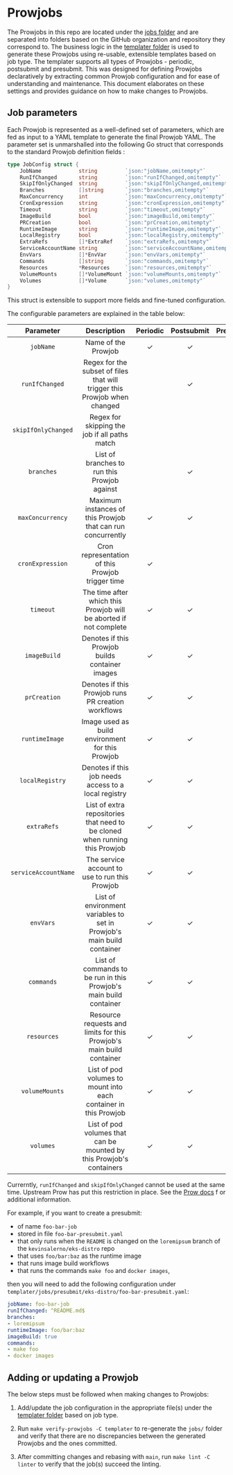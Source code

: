 # Prowjobs

The Prowjobs in this repo are located under the [jobs folder](../jobs) and are separated into folders based on the GitHub organization and repository they correspond to. The business logic in the [templater folder](../templater) is used to generate these Prowjobs using re-usable, extensible templates based on job type. The templater supports all types of Prowjobs - periodic, postsubmit and presubmit. This was designed for defining Prowjobs declaratively by extracting common Prowjob configuration and for ease of understanding and maintenance. This document elaborates on these settings and provides guidance on how to make changes to Prowjobs.

## Job parameters

Each Prowjob is represented as a well-defined set of parameters, which are fed as input to a YAML template to generate the final Prowjob YAML. The parameter set is unmarshalled into the following Go struct that corresponds to the standard Prowjob definition fields :
```go
type JobConfig struct {
	JobName            string         `json:"jobName,omitempty"`
	RunIfChanged       string         `json:"runIfChanged,omitempty"`
	SkipIfOnlyChanged  string         `json:"skipIfOnlyChanged,omitempty"`
	Branches           []string       `json:"branches,omitempty"`
	MaxConcurrency     int            `json:"maxConcurrency,omitempty"`
	CronExpression     string         `json:"cronExpression,omitempty"`
	Timeout            string         `json:"timeout,omitempty"`
	ImageBuild         bool           `json:"imageBuild,omitempty"`
	PRCreation         bool           `json:"prCreation,omitempty"`
	RuntimeImage       string         `json:"runtimeImage,omitempty"`
	LocalRegistry      bool           `json:"localRegistry,omitempty"`
	ExtraRefs          []*ExtraRef    `json:"extraRefs,omitempty"`
	ServiceAccountName string         `json:"serviceAccountName,omitempty"`
	EnvVars            []*EnvVar      `json:"envVars,omitempty"`
	Commands           []string       `json:"commands,omitempty"`
	Resources          *Resources     `json:"resources,omitempty"`
	VolumeMounts       []*VolumeMount `json:"volumeMounts,omitempty"`
	Volumes            []*Volume      `json:"volumes,omitempty"`
}
```
This struct is extensible to support more fields and fine-tuned configuration.

The configurable parameters are explained in the table below:

| Parameter | Description | Periodic | Postsubmit | Presubmit |
| :---: | :---: | :---: | :---: | :---: |
| `jobName` | Name of the Prowjob | ✓ | ✓ | ✓ |
| `runIfChanged` | Regex for the subset of files that will trigger this Prowjob when changed |  | ✓ | ✓ |
| `skipIfOnlyChanged` | Regex for skipping the job if all paths match |  |  | ✓ |
| `branches` | List of branches to run this Prowjob against |   | ✓ | ✓ |
| `maxConcurrency` | Maximum instances of this Prowjob that can run concurrently | ✓ | ✓ | ✓ |
| `cronExpression` | Cron representation of this Prowjob trigger time | ✓ |   |   |
| `timeout` | The time after which this Prowjob will be aborted if not complete | ✓ | ✓ | ✓ |
| `imageBuild` | Denotes if this Prowjob builds container images | ✓ | ✓ | ✓ |
| `prCreation` | Denotes if this Prowjob runs PR creation workflows | ✓ | ✓ | ✓ |
| `runtimeImage` | Image used as build environment for this Prowjob | ✓ | ✓ | ✓ |
| `localRegistry` | Denotes if this job needs access to a local registry | ✓ | ✓ | ✓ |
| `extraRefs` | List of extra repositories that need to be cloned when running this Prowjob | ✓ | ✓ | ✓ |
| `serviceAccountName` | The service account to use to run this Prowjob | ✓ | ✓ | ✓ |
| `envVars` | List of environment variables to set in Prowjob's main build container | ✓ | ✓ | ✓ |
| `commands` | List of commands to be run in this Prowjob's main build container | ✓ | ✓ | ✓ |
| `resources` | Resource requests and limits for this Prowjob's main build container | ✓ | ✓ | ✓ |
| `volumeMounts` | List of pod volumes to mount into each container in this Prowjob | ✓ | ✓ | ✓ |
| `volumes` | List of pod volumes that can be mounted by this Prowjob's containers | ✓ | ✓ | ✓ |

Currerntly, `runIfChanged` and `skipIfOnlyChanged` cannot be used at the same time. Upstream Prow
has put this restriction in place. See the 
[Prow docs](https://github.com/kubernetes/test-infra/blob/master/prow/jobs.md#standard-triggering-and-execution-behavior-for-jobs) f
or additional information.

For example, if you want to create a presubmit:
* of name `foo-bar-job`
* stored in file `foo-bar-presubmit.yaml`
* that only runs when the `README` is changed on the `loremipsum` branch of the `kevinsalerno/eks-distro` repo
* that uses `foo/bar:baz` as the runtime image
* that runs image build workflows
* that runs the commands `make foo` and `docker images`,

then you will need to add the following configuration under `templater/jobs/presubmit/eks-distro/foo-bar-presubmit.yaml`:

```yaml
jobName: foo-bar-job
runIfChanged: ^README.md$
branches:
- loremipsum
runtimeImage: foo/bar:baz
imageBuild: true
commands:
- make foo
- docker images
```


## Adding or updating a Prowjob

The below steps must be followed when making changes to Prowjobs:
1. Add/update the job configuration in the appropriate file(s) under the [templater folder](../templater/jobs) based on job type.

2. Run `make verify-prowjobs -C templater` to re-generate the `jobs/` folder and verify that there are no
   discrepancies between the generated Prowjobs and the ones committed.

3. After committing changes and rebasing with `main`, run `make lint -C linter` to verify that the job(s) succeed the linting.

